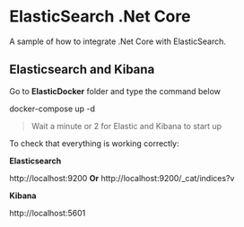 # ElasticSearch .Net Core

A sample of how to integrate .Net Core with ElasticSearch.

## Elasticsearch and Kibana

Go to **ElasticDocker** folder and type the command below

docker-compose up -d

> Wait a minute or 2 for Elastic and Kibana to start up

To check that everything is working correctly:

**Elasticsearch**

http://localhost:9200 **Or** http://localhost:9200/_cat/indices?v

**Kibana**

http://localhost:5601
